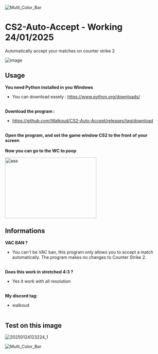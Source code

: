 ![Multi_Color_Bar](https://github.com/Walkoud/CS2-Auto-Accept/assets/38588921/3f57ad10-c80c-457a-9f49-679558eb2f79)
# CS2-Auto-Accept - Working 24/01/2025

Automatically accept your matches on counter strike 2

![image](https://github.com/Walkoud/CS2-Auto-Accept/assets/38588921/abb1d920-2974-49fe-a07e-e42a731822e2)


## Usage
**You need Python installed in you Windows**<br>
- You can download easely : https://www.python.org/downloads/ <br><br>

**Download the program :**<br>
- https://github.com/Walkoud/CS2-Auto-Accept/releases/tag/download <br><br>

**Open the program, and set the game window CS2 to the front of your screen** 
<br><br>
**Now you can go to the WC to poop**


<img src="https://github.com/Walkoud/CS2-Auto-Accept/assets/38588921/bdaa2e7a-b5b3-437b-89f7-6350286bfb53" alt="aaa" width="300" height="200">


## Informations

**VAC BAN ?** <br>
- You can't be VAC ban, this program only allows you to accept a match automatically. The program makes no changes to Counter Strike 2.
<br> <br>

**Does this work in stretched 4:3 ?** <br>
- Yes it work with all resolution
<br><br>

**My discord tag:**<br>
- walkoud <br> <br>

## Test on this image

![20250124123224_1](https://github.com/user-attachments/assets/33c0e8c0-3b2a-453a-a9be-aad5d7ab1890)


![Multi_Color_Bar](https://github.com/Walkoud/CS2-Auto-Accept/assets/38588921/3f57ad10-c80c-457a-9f49-679558eb2f79)

